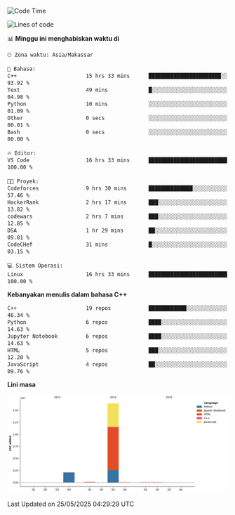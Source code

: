 <!--START_SECTION:waka-->
![Code Time](http://img.shields.io/badge/Code%20Time-232%20hrs%2041%20mins-blue)

![Lines of code](https://img.shields.io/badge/Sejak%20Hello%20World%20aku%20telah%20menulis-1.9%20million%20baris%20kode-blue)

📊 **Minggu ini menghabiskan waktu di** 

```text
🕑︎ Zona waktu: Asia/Makassar

💬 Bahasa: 
C++                      15 hrs 33 mins      ███████████████████████░░   93.92 % 
Text                     49 mins             █░░░░░░░░░░░░░░░░░░░░░░░░   04.98 % 
Python                   10 mins             ░░░░░░░░░░░░░░░░░░░░░░░░░   01.09 % 
Other                    0 secs              ░░░░░░░░░░░░░░░░░░░░░░░░░   00.01 % 
Bash                     0 secs              ░░░░░░░░░░░░░░░░░░░░░░░░░   00.00 % 

🔥 Editor: 
VS Code                  16 hrs 33 mins      █████████████████████████   100.00 % 

🐱‍💻 Proyek: 
Codeforces               9 hrs 30 mins       ██████████████░░░░░░░░░░░   57.46 % 
HackerRank               2 hrs 17 mins       ███░░░░░░░░░░░░░░░░░░░░░░   13.82 % 
codewars                 2 hrs 7 mins        ███░░░░░░░░░░░░░░░░░░░░░░   12.85 % 
DSA                      1 hr 29 mins        ██░░░░░░░░░░░░░░░░░░░░░░░   09.01 % 
CodeCHef                 31 mins             █░░░░░░░░░░░░░░░░░░░░░░░░   03.15 % 

💻 Sistem Operasi: 
Linux                    16 hrs 33 mins      █████████████████████████   100.00 % 
```

**Kebanyakan menulis dalam bahasa C++** 

```text
C++                      19 repos            ████████████░░░░░░░░░░░░░   46.34 % 
Python                   6 repos             ████░░░░░░░░░░░░░░░░░░░░░   14.63 % 
Jupyter Notebook         6 repos             ████░░░░░░░░░░░░░░░░░░░░░   14.63 % 
HTML                     5 repos             ███░░░░░░░░░░░░░░░░░░░░░░   12.20 % 
JavaScript               4 repos             ██░░░░░░░░░░░░░░░░░░░░░░░   09.76 % 
```



**Lini masa**

![Lines of Code chart](https://raw.githubusercontent.com/yusuf601/yusuf601/main/assets/bar_graph.png)


 Last Updated on 25/05/2025 04:29:29 UTC
<!--END_SECTION:waka-->
